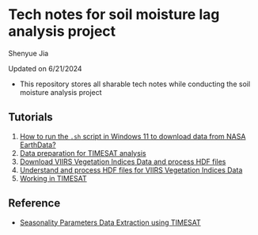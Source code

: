 # Tech notes for soil moisture lag analysis project

Shenyue Jia

Updated on 6/21/2024

- This repository stores all sharable tech notes while conducting the soil moisture analysis project

## Tutorials

1. [How to run the `.sh` script in Windows 11 to download data from NASA EarthData?](https://github.com/jiashenyue/soil-moisture-analysis-tech-notes/blob/main/01-run-shell-script-nasa-download.md)
2. [Data preparation for TIMESAT analysis](https://github.com/jiashenyue/soil-moisture-analysis-tech-notes/blob/main/02-TIMESAT-data-prep.md)
3. [Download VIIRS Vegetation Indices Data and process HDF files](https://github.com/jiashenyue/soil-moisture-analysis-tech-notes/blob/main/03-VIIRS-data-download-prep.md)
4. [Understand and process HDF files for VIIRS Vegetation Indices Data](https://github.com/jiashenyue/soil-moisture-analysis-tech-notes/blob/main/04-HDF-data-workthrough.md)
5. [Working in TIMESAT](https://github.com/jiashenyue/soil-moisture-analysis-tech-notes/blob/main/05-TIMESAT-working-guide.md)

## Reference

- [Seasonality Parameters Data Extraction using TIMESAT](https://datapartnership.org/syria-economic-monitor/notebooks/vegetation-conditions/Seasonality_Parameters_Data_Extraction.html)


  
